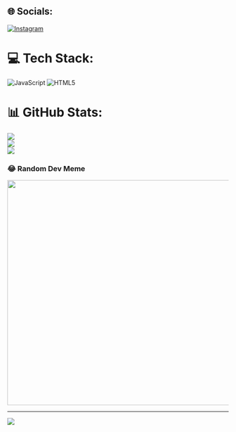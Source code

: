 
## 🌐 Socials:
[![Instagram](https://img.shields.io/badge/Instagram-%23E4405F.svg?logo=Instagram&logoColor=white)](https://instagram.com/joao66177) 

# 💻 Tech Stack:
![JavaScript](https://img.shields.io/badge/javascript-%23323330.svg?style=for-the-badge&logo=javascript&logoColor=%23F7DF1E) ![HTML5](https://img.shields.io/badge/html5-%23E34F26.svg?style=for-the-badge&logo=html5&logoColor=white)
# 📊 GitHub Stats:
![](https://github-readme-stats.vercel.app/api?username=jprime617&theme=dark&hide_border=false&include_all_commits=false&count_private=false)<br/>
![](https://github-readme-streak-stats.herokuapp.com/?user=jprime617&theme=dark&hide_border=false)<br/>
![](https://github-readme-stats.vercel.app/api/top-langs/?username=jprime617&theme=dark&hide_border=false&include_all_commits=false&count_private=false&layout=compact)

### 😂 Random Dev Meme
<img src="https://rm.up.railway.app/" width="512px"/>

---
[![](https://visitcount.itsvg.in/api?id=jprime617&icon=0&color=0)](https://visitcount.itsvg.in)

<!-- Proudly created with GPRM ( https://gprm.itsvg.in ) -->